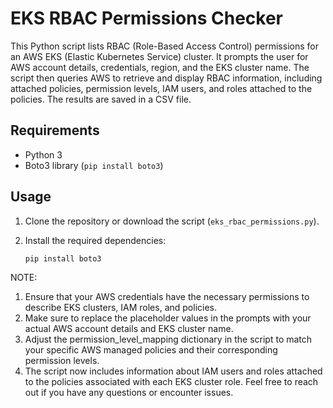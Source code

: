 # EKS RBAC Permissions Checker

This Python script lists RBAC (Role-Based Access Control) permissions for an AWS EKS (Elastic Kubernetes Service) cluster. It prompts the user for AWS account details, credentials, region, and the EKS cluster name. The script then queries AWS to retrieve and display RBAC information, including attached policies, permission levels, IAM users, and roles attached to the policies. The results are saved in a CSV file.

## Requirements

- Python 3
- Boto3 library (`pip install boto3`)

## Usage

1. Clone the repository or download the script (`eks_rbac_permissions.py`).

2. Install the required dependencies:

   ```bash
   pip install boto3

NOTE:
1. Ensure that your AWS credentials have the necessary permissions to describe EKS clusters, IAM roles, and policies.
2. Make sure to replace the placeholder values in the prompts with your actual AWS account details and EKS cluster name.
3. Adjust the permission_level_mapping dictionary in the script to match your specific AWS managed policies and their corresponding permission levels.
4. The script now includes information about IAM users and roles attached to the policies associated with each EKS cluster role.
Feel free to reach out if you have any questions or encounter issues.

